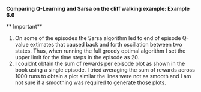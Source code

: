 **Comparing Q-Learning and Sarsa on the cliff walking example: Example 6.6**

** Important**
1. On some of the episodes the Sarsa algorithm led to end of episode Q-value extimates that caused back and forth oscillation between two states.
   Thus, when running the full greedy optimal algorithm I set the upper limit for the time steps in the episode as 20. 
2. I couldnt obtain the sum of rewards per episode plot as shown in the book using a single episode. 
   I tried averaging the sum of rewards across 1000 runs to obtain a plot similar the lines were not as smooth and I am not sure if a smoothing was required to generate those plots.
    
